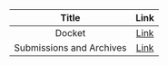 | Title | Link |
| :---: | :---: |
| Docket | [Link]() |
| Submissions and Archives | [Link](https://trello.com/b/AK7Fbhwj) |
